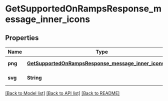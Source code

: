 # GetSupportedOnRampsResponse_message_inner_icons
## Properties

| Name | Type | Description | Notes |
|------------ | ------------- | ------------- | -------------|
| **png** | [**GetSupportedOnRampsResponse_message_inner_icons_png**](GetSupportedOnRampsResponse_message_inner_icons_png.md) |  | [default to null] |
| **svg** | **String** |  | [default to null] |

[[Back to Model list]](../README.md#documentation-for-models) [[Back to API list]](../README.md#documentation-for-api-endpoints) [[Back to README]](../README.md)

